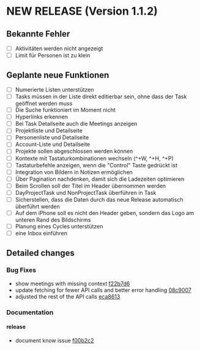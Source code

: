 # NEW RELEASE (Version 1.1.2)

## Bekannte Fehler

- [ ] Aktivitäten werden nicht angezeigt
- [ ] Limit für Personen ist zu klein

## Geplante neue Funktionen

- [ ] Numerierte Listen unterstützen
- [ ] Tasks müssen in der Liste direkt editierbar sein, ohne dass der Task geöffnet werden muss
- [ ] Die Suche funktioniert im Moment nicht
- [ ] Hyperlinks erkennen
- [ ] Bei Task Detailseite auch die Meetings anzeigen
- [ ] Projektliste und Detailseite
- [ ] Personenliste und Detailseite
- [ ] Account-Liste und Detailseite
- [ ] Projekte sollen abgeschlossen werden können
- [ ] Kontexte mit Tastaturkombinationen wechseln (^+W, ^+H, ^+P)
- [ ] Tastaturbefehle anzeigen, wenn die "Control" Taste gedrückt ist
- [ ] Integration von Bildern in Notizen ermöglichen
- [ ] Über Pagination nachdenken, damit sich die Ladezeiten optimieren
- [ ] Beim Scrollen soll der Titel im Header übernommen werden
- [ ] DayProjectTask und NonProjectTask überführen in Task
- [ ] Sicherstellen, dass die Daten durch das neue Release automatisch überführt werden
- [ ] Auf dem iPhone soll es nicht den Header geben, sondern das Logo am unteren Rand des Bildschirms
- [ ] Planung eines Cycles unterstützen
- [ ] eine Inbox einführen

## Detailed changes

### Bug Fixes

- show meetings with missing context [f22b7d6](https://github.com/cabcookie/personal-crm/commit/f22b7d6b06cf449c3da3f8add2024413beb0ee1e)
- update fetching for fewer API calls and better error handling [08c9007](https://github.com/cabcookie/personal-crm/commit/08c9007b528758a8d71a897c60cbe3f9606b64a0)
- adjusted the rest of the API calls [eca8613](https://github.com/cabcookie/personal-crm/commit/eca8613c0a6758191106d57be0f3e935c9101c3b)

### Documentation

#### release

- document know issue [f00b2c2](https://github.com/cabcookie/personal-crm/commit/f00b2c2cde4f90670c92134198c169041784772f)
